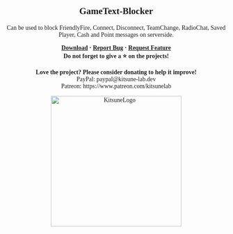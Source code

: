 <font face = "Trebuchet MS">
<div align="center">
    <h2 align="center">GameText-Blocker</h2>
    <p align="center">Can be used to block FriendlyFire, Connect, Disconnect, TeamChange, RadioChat, Saved Player, Cash and Point messages on serverside.</p>
    <b>
        <a href="https://github.com/K4ryuu/GameText-Blocker/releases">Download</a>
        ·
        <a href="https://github.com/K4ryuu/GameText-Blocker/issues">Report Bug</a>
        ·
        <a href="https://github.com/K4ryuu/GameText-Blocker/issues">Request Feature</a>
     </b>
    <br/>
    <b>Do not forget to give a ⭐ on the projects!</b><br/><br/>
    <b>Love the project? Please consider donating to help it improve!</b><br/>
    PayPal: paypal@kitsune-lab.dev<br/>
    Patreon: https://www.patreon.com/kitsunelab
</div>

<p align="center">
    <img width="300px" href="https://github.com/Kitsune-Lab" src="https://kitsune-lab.dev/storage/images/kl-logo.webp" align="center" alt="KitsuneLogo"/>
</p>

</font>
